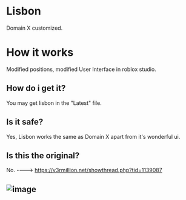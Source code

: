 # Lisbon
Domain X customized.



# How it works
Modified positions, modified User Interface in roblox studio.

## How do i get it?
You may get lisbon in the "Latest" file.


## Is it safe?
Yes, Lisbon works the same as Domain X apart from it's wonderful ui.


## Is this the original?
No. ----> https://v3rmillion.net/showthread.php?tid=1139087


## ![image](https://user-images.githubusercontent.com/104308255/210346993-603c2581-da29-4e04-88f3-b846e702a8e5.png)
